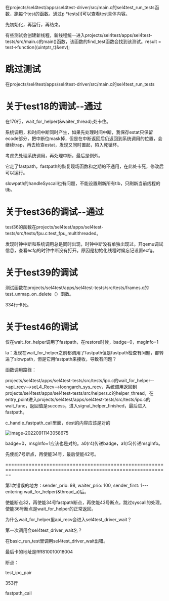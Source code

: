在projects/sel4test/apps/sel4test-driver/src/main.c的sel4test_run_tests函数，跑每个test的函数。通过p *tests[i]可以查看test具体内容。

先初始化，再运行，再结束。

有些测试会创建新线程，新线程统一进入projects/sel4test/apps/sel4test-tests/src/main.c的main()函数，该函数的find_test函数会找到该测试。result = test->function((uintptr_t)&env);



# 跳过测试

在projects/sel4test/apps/sel4test-driver/src/main.c的sel4test_run_tests



# 关于test18的调试--通过

在170行，wait_for_helper(&waiter_thread);处卡住。

系统调用，和时间中断同时产生，如果先处理时间中断，我保存estat只保留ecode部分，把中断位mask掉，但是在中断返回后仍返回到系统调用的位置，会继续trap，再去检查estat，发现又同时置起，陷入死循环。

考虑先处理系统调用，再处理中断，最后是例外。 

它走了fastpath，fastpath的恢复现场函数和之期的不通用，在此处卡死，修改后可以运行。

slowpath的handleSyscall也有问题，不能设置刷新所有tlb，只刷新当前线程的tlb。





# 关于test36的调试--通过

test36的函数在projects/sel4test/apps/sel4test-tests/src/tests/fpu.c:test_fpu_multithreaded。

发现时钟中断和系统调用总是同时出现，时钟中断没有单独出现过。开qemu调试信息，查看ecfg的时钟中断没有打开。原因是初始化线程时候忘记设置ecfg。



# 关于test39的调试

测试函数在projects/sel4test/apps/sel4test-tests/src/tests/frames.c的test_unmap_on_delete（）函数。

334行卡死。



# 关于test46的调试

仅在wait_for_helper调用了fastpath，在restore时候，badge=0，msgInfo=1

la：发现在wait_for_helper之前都调用了fastpath但是fastpath检查有问题，都转进了slowpath，但是它用fastpath来接收，导致有问题？

函数调用路径：

projects/sel4test/apps/sel4test-tests/src/tests/ipc.c的wait_for_helper-->api_recv-->seL4_Recv-->loongarch_sys_recv，系统调用返回到projects/sel4test/apps/sel4test-tests/src/helpers.c的helper_thread，在entry_point进入projects/sel4test/apps/sel4test-tests/src/tests/ipc.c的wait_func，返回值是success，进入signal_helper_finished，最后进入fastpath。



c_handle_fastpath_call里面，dest的内容应该是对的

![image-20220911143058675](/home/lqt/projects/seL4projects/seL4-oscompProblemSolutions/images/8.31-sel4test调试.assets/image-20220911143058675.png)

badge=0，msgInfo=1应该也是对的。a0(r4)传递badge，a1(r5)传递msgInfo。

先使能7号断点，再使能34号，最后使能42号。



==============================================================================================================

第1次错误的地方：sender_prio: 98, waiter_prio: 100, sender_first: 1---entering wait_for_helper(&thread_a)后。

使能断点32，再使能34号fastpath断点，再使能43号断点，跳过syscall的处理。使能36号断点是wait_for_helper的正常返回。

为什么wait_for_helper里api_recv会进入sel4test_driver_wait？

第一次调用会sel4test_driver_wait名？



在basic_run_test里调用sel4test_driver_wait出错。















最后卡的地址是ffff810010018004





断点：

test_ipc_pair

353行

fastpath_call



























